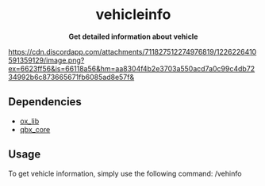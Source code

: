 <h1 align="center">vehicleinfo</h1>

<p align="center">
  <strong>Get detailed information about vehicle</strong>
</p>

https://cdn.discordapp.com/attachments/711827512274976819/1226226410591359129/image.png?ex=6623ff56&is=66118a56&hm=aa8304f4b2e3703a550acd7a0c99c4db7234992b6c873665671fb6085ad8e57f&

## Dependencies
- [ox_lib](https://github.com/overextended/ox_lib)
- [qbx_core](https://github.com/Qbox-project/qbx_core)

## Usage
To get vehicle information, simply use the following command:
/vehinfo
